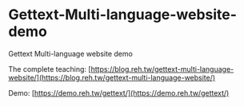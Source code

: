 # Gettext-Multi-language-website-demo
Gettext Multi-language website demo

The complete teaching: [https://blog.reh.tw/gettext-multi-language-website/](https://blog.reh.tw/gettext-multi-language-website/)

Demo: [https://demo.reh.tw/gettext/](https://demo.reh.tw/gettext/)
